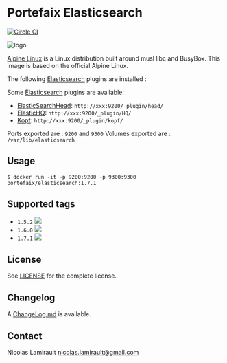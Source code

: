 # Portefaix Elasticsearch

[![Circle CI](https://circleci.com/gh/portefaix/docker-elasticsearch/tree/master.svg?style=svg)](https://circleci.com/gh/portefaix/docker-elasticsearch/tree/master)

![logo](https://pkgs.alpinelinux.org/assets/alpinelinux-logo.svg)

[Alpine Linux][] is a Linux distribution built around musl libc and BusyBox.
This image is based on the official Alpine Linux.

The following [Elasticsearch][] plugins are installed :

Some [Elasticsearch][] plugins are available:
* [ElasticSearchHead][]: `http://xxx:9200/_plugin/head/`
* [ElasticHQ][]: `http://xxx:9200/_plugin/HQ/`
* [Kopf][]: `http://xxx:9200/_plugin/kopf/`

Ports exported are : `9200` and `9300`
Volumes exported are : `/var/lib/elasticsearch`

## Usage

    $ docker run -it -p 9200:9200 -p 9300:9300 portefaix/elasticsearch:1.7.1

## Supported tags

- `1.5.2` [![](https://badge.imagelayers.io/portefaix/elasticsearch:1.5.2.svg)](https://imagelayers.io/?images=portefaix/elasticsearch:1.5.2 'imagelayers.io')
- `1.6.0` [![](https://badge.imagelayers.io/portefaix/elasticsearch:1.6.0.svg)](https://imagelayers.io/?images=portefaix/elasticsearch:1.6.0 'imagelayers.io')
- `1.7.1` [![](https://badge.imagelayers.io/portefaix/elasticsearch:1.7.1.svg)](https://imagelayers.io/?images=portefaix/elasticsearch:1.7.1 'imagelayers.io')

## License

See [LICENSE](LICENSE) for the complete license.


## Changelog

A [ChangeLog.md](ChangeLog.md) is available.


## Contact

Nicolas Lamirault <nicolas.lamirault@gmail.com>


[Alpine Linux]: http://www.alpinelinux.org

[Elasticsearch]: https://www.elastic.co/products/elasticsearch
[ElasticSearchHead]: http://mobz.github.io/elasticsearch-head
[ElasticHQ]: http://www.elastichq.org
[Kopf]: https://github.com/lmenezes/elasticsearch-kopf
